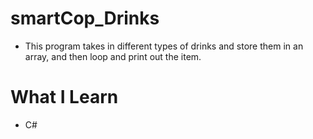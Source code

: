 # smartCop_Drinks

- This program takes in different types of drinks and store them in an array, and then loop and print out the item. 

# What I Learn
- C#
